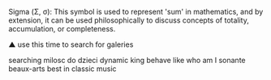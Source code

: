 Sigma (Σ, σ): This symbol is used to represent 'sum' in mathematics, and by extension, it can be used philosophically to discuss concepts of totality, accumulation, or completeness.




    
▲ 
    use this time to search for galeries

searching 
    milosc do dzieci
    dynamic king behave like
    who am I 
        sonante
        beaux-arts
        best in classic music

